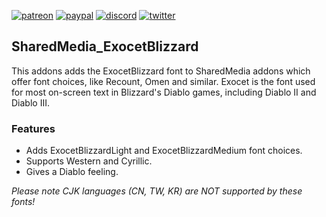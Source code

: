 [![patreon](https://www.goldpawsstuff.com/shared/img/common/pa-button.png)](https://www.patreon.com/goldpawsstuff)
[![paypal](https://www.goldpawsstuff.com/shared/img/common/pp-button.png)](https://www.paypal.me/goldpawsstuff)
[![discord](https://www.goldpawsstuff.com/shared/img/common/dd-button.png)](https://discord.gg/MUSfWXd)
[![twitter](https://www.goldpawsstuff.com/shared/img/common/tw-button.png)](https://twitter.com/GoldpawsStuff)

## SharedMedia_ExocetBlizzard
This addons adds the ExocetBlizzard font to SharedMedia addons which offer font choices, like Recount, Omen and similar. Exocet is the font used for most on-screen text in Blizzard's Diablo games, including Diablo II and Diablo III.

### Features
- Adds ExocetBlizzardLight and ExocetBlizzardMedium font choices.
- Supports Western and Cyrillic.
- Gives a Diablo feeling.

*Please note CJK languages (CN, TW, KR) are NOT supported by these fonts!*
